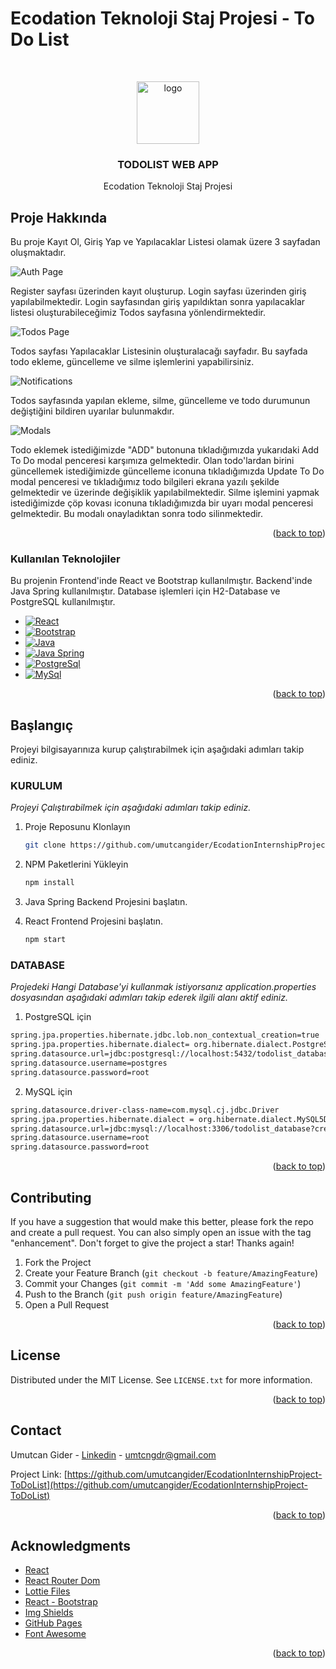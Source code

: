 # Ecodation Teknoloji Staj Projesi - To Do List
<!-- PROJECT LOGO -->
<a name="readme-top"></a>
<br />
<div align="center">
    <img src="https://cdn1.iconfinder.com/data/icons/productivity-aesthetics-vol-2/256/To_Do_List-512.png" width="100" height="100" alt="logo" > 
  <h3 align="center">TODOLIST WEB APP</h3>
  <p align="center">
    Ecodation Teknoloji Staj Projesi 
  </p>
</div>


<!-- ABOUT THE PROJECT -->
## Proje Hakkında

Bu proje Kayıt Ol, Giriş Yap ve Yapılacaklar Listesi olamak üzere 3 sayfadan oluşmaktadır.

![Auth Page](/images/login-register-page.png)


Register sayfası üzerinden kayıt oluşturup. Login sayfası üzerinden giriş yapılabilmektedir. Login sayfasından giriş yapıldıktan sonra yapılacaklar listesi oluşturabileceğimiz Todos sayfasına yönlendirmektedir.

![Todos Page](/images/todos-pages.png)

Todos sayfası Yapılacaklar Listesinin oluşturalacağı sayfadır. Bu sayfada todo ekleme, güncelleme ve silme işlemlerini yapabilirsiniz.

![Notifications](/images/notifications/notifications.png)

Todos sayfasında yapılan ekleme, silme, güncelleme ve todo durumunun değiştiğini bildiren uyarılar bulunmakdır.

![Modals](/images/modal/modals.png)

Todo eklemek istediğimizde "ADD" butonuna tıkladığımızda yukarıdaki Add To Do modal penceresi karşımıza gelmektedir. Olan todo'lardan birini güncellemek istediğimizde güncelleme iconuna tıkladığımızda Update To Do modal penceresi ve tıkladığımız todo bilgileri ekrana 
yazılı şekilde gelmektedir ve üzerinde değişiklik yapılabilmektedir. Silme işlemini yapmak istediğimizde çöp kovası iconuna tıkladığımızda bir uyarı modal penceresi gelmektedir. Bu modalı onayladıktan sonra todo silinmektedir.


<p align="right">(<a href="#readme-top">back to top</a>)</p>



### Kullanılan Teknolojiler

Bu projenin Frontend'inde React ve Bootstrap kullanılmıştır. Backend'inde Java Spring kullanılmıştır.
Database işlemleri için H2-Database ve PostgreSQL kullanılmıştır.

* [![React][React.js]][React-url]
* [![Bootstrap][Bootstrap.com]][Bootstrap-url]
* [![Java][Java]][Java-url]
* [![Java Spring][Java-Spring]][Java-Spring-url]
* [![PostgreSql][PostgreSql]][PostgreSql-url]
* [![MySql][MySql]][MySql-url]


<p align="right">(<a href="#readme-top">back to top</a>)</p>



<!-- GETTING STARTED -->
## Başlangıç

Projeyi bilgisayarınıza kurup çalıştırabilmek için aşağıdaki adımları takip ediniz.

### KURULUM

_Projeyi Çalıştırabilmek için aşağıdaki adımları takip ediniz._

1. Proje Reposunu Klonlayın
   ```sh
   git clone https://github.com/umutcangider/EcodationInternshipProject-ToDoList.git
   ```
2. NPM Paketlerini Yükleyin
   ```sh
   npm install
   ```
3. Java Spring Backend Projesini başlatın.

4. React Frontend Projesini başlatın.
   ```sh
   npm start
   ```

### DATABASE

 _Projedeki Hangi Database'yi kullanmak istiyorsanız application.properties dosyasından aşağıdaki adımları takip ederek ilgili alanı aktif ediniz._

 1. PostgreSQL için 
   ```sh
   spring.jpa.properties.hibernate.jdbc.lob.non_contextual_creation=true
   spring.jpa.properties.hibernate.dialect= org.hibernate.dialect.PostgreSQLDialect
   spring.datasource.url=jdbc:postgresql://localhost:5432/todolist_database
   spring.datasource.username=postgres
   spring.datasource.password=root
   ```

 2. MySQL için 
   ```sh
   spring.datasource.driver-class-name=com.mysql.cj.jdbc.Driver
   spring.jpa.properties.hibernate.dialect = org.hibernate.dialect.MySQL5Dialect
   spring.datasource.url=jdbc:mysql://localhost:3306/todolist_database?createDatabaseIfNotExist=true&autoReconnect=true&useSSL=false
   spring.datasource.username=root
   spring.datasource.password=root
   ```   

<p align="right">(<a href="#readme-top">back to top</a>)</p>


<!-- CONTRIBUTING -->
## Contributing

If you have a suggestion that would make this better, please fork the repo and create a pull request. You can also simply open an issue with the tag "enhancement".
Don't forget to give the project a star! Thanks again!

1. Fork the Project
2. Create your Feature Branch (`git checkout -b feature/AmazingFeature`)
3. Commit your Changes (`git commit -m 'Add some AmazingFeature'`)
4. Push to the Branch (`git push origin feature/AmazingFeature`)
5. Open a Pull Request

<p align="right">(<a href="#readme-top">back to top</a>)</p>



<!-- LICENSE -->
## License

Distributed under the MIT License. See `LICENSE.txt` for more information.

<p align="right">(<a href="#readme-top">back to top</a>)</p>



<!-- CONTACT -->
## Contact

Umutcan Gider - [Linkedin](https://www.linkedin.com/in/umutcan-gider/) - umtcngdr@gmail.com

Project Link: [https://github.com/umutcangider/EcodationInternshipProject-ToDoList](https://github.com/umutcangider/EcodationInternshipProject-ToDoList)

<p align="right">(<a href="#readme-top">back to top</a>)</p>



<!-- ACKNOWLEDGMENTS -->
## Acknowledgments

* [React](https://reactjs.org/)
* [React Router Dom](https://reactrouter.com/)
* [Lottie Files](https://lottiefiles.com/)
* [React - Bootstrap](https://react-bootstrap.github.io/)
* [Img Shields](https://shields.io)
* [GitHub Pages](https://pages.github.com)
* [Font Awesome](https://fontawesome.com)

<p align="right">(<a href="#readme-top">back to top</a>)</p>



<!-- MARKDOWN LINKS & IMAGES -->
<!-- https://www.markdownguide.org/basic-syntax/#reference-style-links -->
[React.js]: https://img.shields.io/badge/React-20232A?style=for-the-badge&logo=react&logoColor=61DAFB
[React-url]: https://reactjs.org/
[Bootstrap.com]: https://img.shields.io/badge/Bootstrap-563D7C?style=for-the-badge&logo=bootstrap&logoColor=white
[Bootstrap-url]: https://getbootstrap.com
[Java]: https://img.shields.io/badge/Java-ED8B00?style=for-the-badge&logo=java&logoColor=white
[Java-url]: https://www.java.com/tr/
[Java-Spring]: https://img.shields.io/badge/Spring-6DB33F?style=for-the-badge&logo=spring&logoColor=white
[Java-Spring-url]: https://spring.io/
[PostgreSql]: https://img.shields.io/badge/PostgreSQL-316192?style=for-the-badge&logo=postgresql&logoColor=white
[PostgreSql-url]: https://www.postgresql.org/
[MySql]: https://img.shields.io/badge/MySQL-00000F?style=for-the-badge&logo=mysql&logoColor=white
[MySql-url]: https://www.mysql.com/
